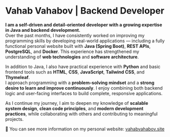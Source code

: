 # Vahab Vahabov | Backend Developer  

**I am a self-driven and detail-oriented developer with a growing expertise in Java and backend development.**  
Over the past months, I have consistently worked on improving my programming skills by developing real-world applications — including a fully functional personal website built with **Java (Spring Boot)**, **REST APIs**, **PostgreSQL**, and **Docker**. This experience has strengthened my understanding of **web technologies** and **software architecture**.  

In addition to Java, I also have practical experience with **Python** and basic frontend tools such as **HTML**, **CSS**, **JavaScript**, **Tailwind CSS**, and **Thymeleaf**.  
I approach programming with a **problem-solving mindset** and a **strong desire to learn and improve continuously**. I enjoy combining both backend logic and user-facing interfaces to build complete, responsive applications.  

As I continue my journey, I aim to deepen my knowledge of **scalable system design**, **clean code principles**, and **modern development practices**, while collaborating with others and contributing to meaningful projects.  

🔗 You can see more information on my personal website: [vahabvahabov.site](https://www.vahabvahabov.site/)  

